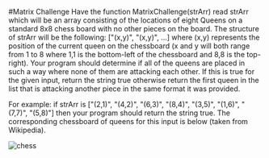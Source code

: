 #Matrix Challenge
Have the function MatrixChallenge(strArr) read strArr which will be an array consisting of the locations of eight Queens on a standard 8x8 chess board with no other pieces on the board. The structure of strArr will be the following: ["(x,y)", "(x,y)", ...] where (x,y) represents the position of the current queen on the chessboard (x and y will both range from 1 to 8 where 1,1 is the bottom-left of the chessboard and 8,8 is the top-right). Your program should determine if all of the queens are placed in such a way where none of them are attacking each other. If this is true for the given input, return the string true otherwise return the first queen in the list that is attacking another piece in the same format it was provided.

For example: if strArr is ["(2,1)", "(4,2)", "(6,3)", "(8,4)", "(3,5)", "(1,6)", "(7,7)", "(5,8)"] then your program should return the string true. The corresponding chessboard of queens for this input is below (taken from Wikipedia).

![chess](https://github.com/user-attachments/assets/97b2ee7a-9173-453b-ad8c-2fd919330f97)
